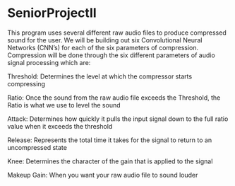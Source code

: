 # SeniorProjectII

This program uses several different raw audio files to produce compressed sound for the user. We will be building out six Convolutional Neural Networks (CNN’s) for each of the six parameters of compression. Compression will be done through the six different parameters of audio signal processing which are: 


Threshold: Determines the level at which the compressor starts compressing

Ratio: Once the sound from the raw audio file exceeds the Threshold, the Ratio is what we use to level the sound

Attack: Determines how quickly it pulls the input signal down to the full ratio value when it exceeds the threshold

Release: Represents the total time it takes for the signal to return to an uncompressed state

Knee: Determines the character of the gain that is applied to the signal

Makeup Gain: When you want your raw audio file to sound louder
